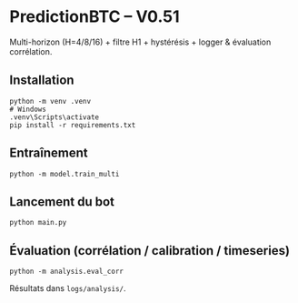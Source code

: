 # PredictionBTC – V0.51

Multi-horizon (H=4/8/16) + filtre H1 + hystérésis + logger & évaluation corrélation.

## Installation
```
python -m venv .venv
# Windows
.venv\Scripts\activate
pip install -r requirements.txt
```

## Entraînement
```
python -m model.train_multi
```

## Lancement du bot
```
python main.py
```

## Évaluation (corrélation / calibration / timeseries)
```
python -m analysis.eval_corr
```
Résultats dans `logs/analysis/`.
